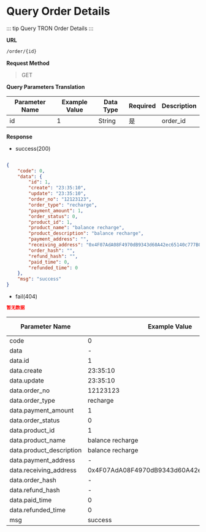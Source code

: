 # Query Order Details  <Badge type="tip" text="Payment System Version" />

::: tip 
Query TRON Order Details
:::

**URL**


  ```sh
/order/{id}
  ```

**Request Method**


> GET

**Query Parameters Translation**

| Parameter Name | Example Value | Data Type | Required | Description |
| -------------- | ------------- | --------- | -------- | ----------- |
| id             | 1             | String    | 是       | order_id    |


**Response**


* success(200)


```json

{
    "code": 0,
    "data": {
        "id": 1,
        "create": "23:35:10",
        "update": "23:35:10",
        "order_no": "12123123",
        "order_type": "recharge",
        "payment_amount": 1,
        "order_status": 0,
        "product_id": 1,
        "product_name": "balance recharge",
        "product_description": "balance recharge",
        "payment_address": "",
        "receiving_address": "0x4F07AdA08F4970dB9343d60A42ec65140c777B06",
        "order_hash": "",
        "refund_hash": "",
        "paid_time": 0,
        "refunded_time": 0
    },
    "msg": "success"
}
```

* fail(404)

```json
暂无数据
```

| Parameter Name           | Example Value                              | Data Type | Description |
| ------------------------ | ------------------------------------------ | --------- | ----------- |
| code                     | 0                                          | Number    | -           |
| data                     | -                                          | Object    | -           |
| data.id                  | 1                                          | Number    | -           |
| data.create              | 23:35:10                                   | String    | -           |
| data.update              | 23:35:10                                   | String    | -           |
| data.order_no            | 12123123                                   | String    | -           |
| data.order_type          | recharge                                   | String    | -           |
| data.payment_amount      | 1                                          | Number    | -           |
| data.order_status        | 0                                          | Number    | -           |
| data.product_id          | 1                                          | Number    | -           |
| data.product_name        | balance recharge                           | String    | -           |
| data.product_description | balance recharge                           | String    | -           |
| data.payment_address     | -                                          | String    | -           |
| data.receiving_address   | 0x4F07AdA08F4970dB9343d60A42ec65140c777B06 | String    | -           |
| data.order_hash          | -                                          | String    | -           |
| data.refund_hash         | -                                          | String    | -           |
| data.paid_time           | 0                                          | Number    | -           |
| data.refunded_time       | 0                                          | Number    | -           |
| msg                      | success                                    | String    | -           |
